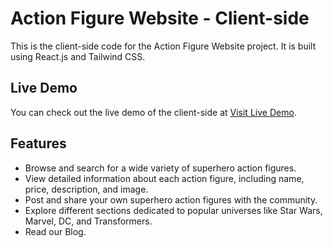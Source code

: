 # Action Figure Website - Client-side

This is the client-side code for the Action Figure Website project. It is built using React.js and Tailwind CSS.

## Live Demo

You can check out the live demo of the client-side at [Visit Live Demo](https://hero-haven.web.app/).

## Features

- Browse and search for a wide variety of superhero action figures.
- View detailed information about each action figure, including name, price, description, and image.
- Post and share your own superhero action figures with the community.
- Explore different sections dedicated to popular universes like Star Wars, Marvel, DC, and Transformers.
- Read our Blog.

